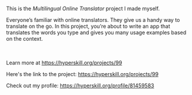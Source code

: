 This is the *Multilingual Online Translator* project I made myself.


<p>Everyone&rsquo;s familiar with online translators. They give us a handy way to translate on the go. In this project, you&rsquo;re about to write an app that translates the words you type and gives you many usage examples based on the context.</p><br/><br/>Learn more at <a href="https://hyperskill.org/projects/99?utm_source=ide&utm_medium=ide&utm_campaign=ide&utm_content=project-card">https://hyperskill.org/projects/99</a>

Here's the link to the project: https://hyperskill.org/projects/99

Check out my profile: https://hyperskill.org/profile/81459583
